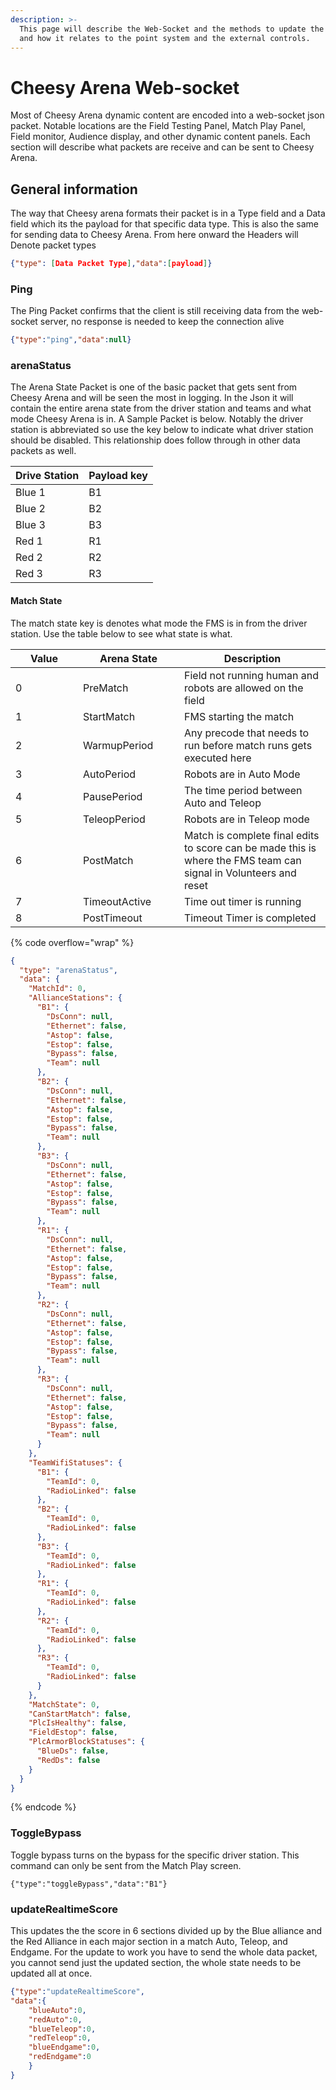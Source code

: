 ```yaml
---
description: >-
  This page will describe the Web-Socket and the methods to update the client
  and how it relates to the point system and the external controls.
---
```


# Cheesy Arena Web-socket

Most of Cheesy Arena dynamic content are encoded into a web-socket json packet. Notable locations are the Field Testing Panel, Match Play Panel, Field monitor, Audience display, and other dynamic content panels.  Each section will describe what packets are receive and can be sent to Cheesy Arena.

## General information

The way that Cheesy arena formats their packet is in a Type field and a Data field which its the payload for that specific data type.  This is also the same for sending data to Cheesy Arena. From here onward the Headers will Denote packet types&#x20;

```json
{"type": [Data Packet Type],"data":[payload]}
```

### Ping

The Ping Packet confirms that the client is still receiving data from the web-socket server, no response is needed to keep the connection alive&#x20;

```json
{"type":"ping","data":null}

```

### arenaStatus

The Arena State Packet is one of the basic packet that gets sent from Cheesy Arena and will be seen the most in logging.  In the Json it will contain the entire arena state from the driver station and teams and what mode Cheesy Arena is in. A Sample Packet is below.  Notably the driver station is abbreviated so use the key below to indicate what driver station should be disabled.  This relationship does follow through in other data packets as well.

| Drive Station | Payload key |
| ------------- | ----------- |
| Blue 1        | B1          |
| Blue 2        | B2          |
| Blue 3        | B3          |
| Red 1         | R1          |
| Red 2         | R2          |
| Red 3         | R3          |

#### Match State

The match state key is denotes what mode the FMS is in from the driver station.  Use the table below to see what state is what.

<table><thead><tr><th width="92" data-type="number">Value</th><th width="146">Arena State</th><th>Description </th></tr></thead><tbody><tr><td>0</td><td>PreMatch</td><td>Field not running human and robots are allowed on the field</td></tr><tr><td>1</td><td>StartMatch</td><td>FMS starting the match</td></tr><tr><td>2</td><td>WarmupPeriod</td><td>Any precode that needs to run before match runs gets executed here</td></tr><tr><td>3</td><td>AutoPeriod</td><td>Robots are in Auto Mode</td></tr><tr><td>4</td><td>PausePeriod</td><td>The time period between Auto and Teleop</td></tr><tr><td>5</td><td>TeleopPeriod</td><td>Robots are in Teleop mode</td></tr><tr><td>6</td><td>PostMatch</td><td>Match is complete final edits to score can be made this is where the FMS team can signal in Volunteers and reset</td></tr><tr><td>7</td><td>TimeoutActive</td><td>Time out timer is running</td></tr><tr><td>8</td><td>PostTimeout</td><td>Timeout Timer is completed</td></tr></tbody></table>



{% code overflow="wrap" %}
```json
{
  "type": "arenaStatus",
  "data": {
    "MatchId": 0,
    "AllianceStations": {
      "B1": {
        "DsConn": null,
        "Ethernet": false,
        "Astop": false,
        "Estop": false,
        "Bypass": false,
        "Team": null
      },
      "B2": {
        "DsConn": null,
        "Ethernet": false,
        "Astop": false,
        "Estop": false,
        "Bypass": false,
        "Team": null
      },
      "B3": {
        "DsConn": null,
        "Ethernet": false,
        "Astop": false,
        "Estop": false,
        "Bypass": false,
        "Team": null
      },
      "R1": {
        "DsConn": null,
        "Ethernet": false,
        "Astop": false,
        "Estop": false,
        "Bypass": false,
        "Team": null
      },
      "R2": {
        "DsConn": null,
        "Ethernet": false,
        "Astop": false,
        "Estop": false,
        "Bypass": false,
        "Team": null
      },
      "R3": {
        "DsConn": null,
        "Ethernet": false,
        "Astop": false,
        "Estop": false,
        "Bypass": false,
        "Team": null
      }
    },
    "TeamWifiStatuses": {
      "B1": {
        "TeamId": 0,
        "RadioLinked": false
      },
      "B2": {
        "TeamId": 0,
        "RadioLinked": false
      },
      "B3": {
        "TeamId": 0,
        "RadioLinked": false
      },
      "R1": {
        "TeamId": 0,
        "RadioLinked": false
      },
      "R2": {
        "TeamId": 0,
        "RadioLinked": false
      },
      "R3": {
        "TeamId": 0,
        "RadioLinked": false
      }
    },
    "MatchState": 0,
    "CanStartMatch": false,
    "PlcIsHealthy": false,
    "FieldEstop": false,
    "PlcArmorBlockStatuses": {
      "BlueDs": false,
      "RedDs": false
    }
  }
}
```
{% endcode %}

### ToggleBypass

Toggle bypass turns on the bypass for the specific driver station.  This command can only be sent from the Match Play screen.&#x20;

```
{"type":"toggleBypass","data":"B1"}
```

### updateRealtimeScore

This updates the the score in 6 sections divided up by the Blue alliance and the Red Alliance in each major section in a match Auto, Teleop, and Endgame.  For the update to work you have to send the whole data packet, you cannot send just the updated section, the whole state needs to be updated all at once.

```json
{"type":"updateRealtimeScore",
"data":{
    "blueAuto":0,
    "redAuto":0,
    "blueTeleop":0,
    "redTeleop":0,
    "blueEndgame":0,
    "redEndgame":0
    }
}
```
